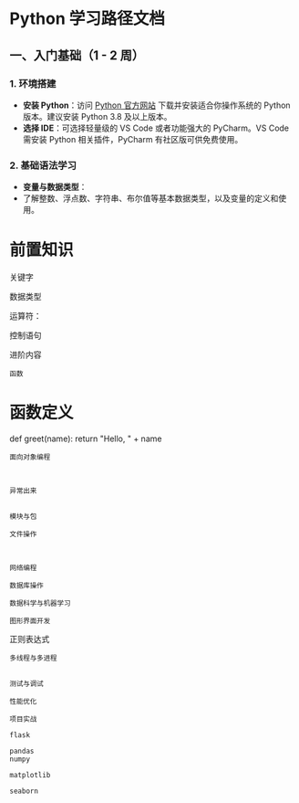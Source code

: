 # Python 学习路径文档

## 一、入门基础（1 - 2 周）
### 1. 环境搭建
- **安装 Python**：访问 [Python 官方网站](https://www.python.org/downloads/) 下载并安装适合你操作系统的 Python 版本。建议安装 Python 3.8 及以上版本。
- **选择 IDE**：可选择轻量级的 VS Code 或者功能强大的 PyCharm。VS Code 需安装 Python 相关插件，PyCharm 有社区版可供免费使用。

### 2. 基础语法学习
- **变量与数据类型**：
- 了解整数、浮点数、字符串、布尔值等基本数据类型，以及变量的定义和使用。

# 前置知识 
关键字

数据类型





运算符：


控制语句






进阶内容

    函数

# 函数定义
def greet(name):
    return "Hello, " + name






    面向对象编程



    异常出来


    模块与包

    文件操作

    

    网络编程

    数据库操作

    数据科学与机器学习

    图形界面开发        

正则表达式

    多线程与多进程


    测试与调试

    性能优化

    项目实战

    flask

    pandas
    numpy

    matplotlib

    seaborn